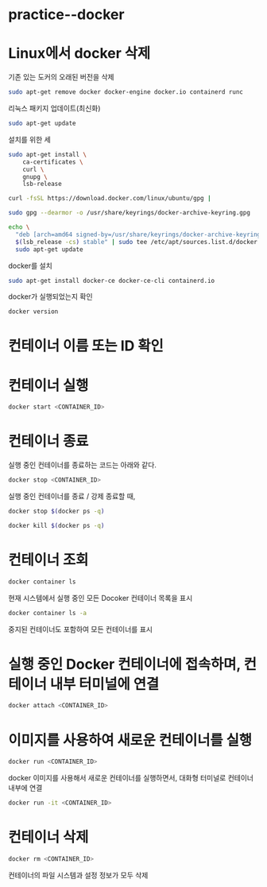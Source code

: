 # practice--docker
# Linux에서 docker 삭제 

기존 있는 도커의 오래된 버전을 삭제
``` bash
sudo apt-get remove docker docker-engine docker.io containerd runc
```

리눅스 패키지 업데이트(최신화)
``` bash
sudo apt-get update
```
설치를 위한 세
``` bash
sudo apt-get install \
    ca-certificates \
    curl \
    gnupg \
    lsb-release
```
``` bash
curl -fsSL https://download.docker.com/linux/ubuntu/gpg | 
```
``` bash
sudo gpg --dearmor -o /usr/share/keyrings/docker-archive-keyring.gpg
```
``` bash
echo \
  "deb [arch=amd64 signed-by=/usr/share/keyrings/docker-archive-keyring.gpg] https://download.docker.com/linux/ubuntu \
  $(lsb_release -cs) stable" | sudo tee /etc/apt/sources.list.d/docker.list > /dev/null
  sudo apt-get update
```

docker를 설치
``` bash
sudo apt-get install docker-ce docker-ce-cli containerd.io
```

docker가 실행되었는지 확인
```bash
docker version
```






# 컨테이너 이름 또는 ID 확인


# 컨테이너 실행
```bash
docker start <CONTAINER_ID>
```



# 컨테이너 종료
실행 중인 컨테이너를 종료하는 코드는 아래와 같다.
```bash
docker stop <CONTAINER_ID>
```


실행 중인 컨테이너를 종료 / 강제 종료할 때,
```bash
docker stop $(docker ps -q)

docker kill $(docker ps -q)
```

# 컨테이너 조회

```bash
docker container ls
```
현재 시스템에서 실행 중인 모든 Docoker 컨테이너 목록을 표시
```bash
docker container ls -a
```
중지된 컨테이너도 포함하여 모든 컨테이너를 표시

# 실행 중인 Docker 컨테이너에 접속하며, 컨테이너 내부 터미널에 연결
```bash
docker attach <CONTAINER_ID>
```

# 이미지를 사용하여 새로운 컨테이너를 실행
```bash
docker run <CONTAINER_ID>
```
docker 이미지를 사용해서 새로운 컨테이너를 실행하면서, 대화형 터미널로 컨테이너 내부에 연결
```bash
docker run -it <CONTAINER_ID>
```

# 컨테이너 삭제
```bash
docker rm <CONTAINER_ID>
```
컨테이너의 파일 시스템과 설정 정보가 모두 삭제
